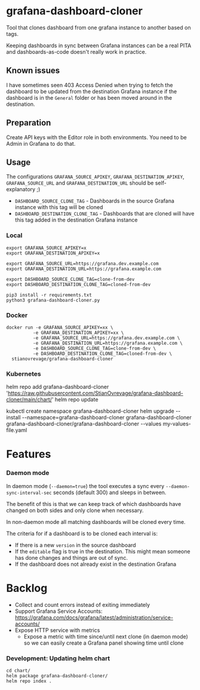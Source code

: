 # grafana-dashboard-cloner
Tool that clones dashboard from one grafana instance to another based on tags.

Keeping dashboards in sync between Grafana instances can be a real PITA and dashboards-as-code
doesn't really work in practice.


## Known issues

I have sometimes seen 403 Access Denied when trying to fetch the dashboard to be updated from the destination Grafana
instance if the dashboard is in the `General` folder or has been moved around in the destination.

## Preparation

Create API keys with the Editor role in both environments. You need to be Admin in Grafana to do that.

## Usage

The configurations `GRAFANA_SOURCE_APIKEY`, `GRAFANA_DESTINATION_APIKEY`, `GRAFANA_SOURCE_URL` and `GRAFANA_DESTINATION_URL` should be self-explanatory ;)

- `DASHBOARD_SOURCE_CLONE_TAG` - Dashboards in the source Grafana instance with this tag will be cloned
- `DASHBOARD_DESTINATION_CLONE_TAG` - Dashboards that are cloned will have this tag added in the destination Grafana instance

### Local

    export GRAFANA_SOURCE_APIKEY=x
    export GRAFANA_DESTINATION_APIKEY=x

    export GRAFANA_SOURCE_URL=https://grafana.dev.example.com
    export GRAFANA_DESTINATION_URL=https://grafana.example.com

    export DASHBOARD_SOURCE_CLONE_TAG=clone-from-dev
    export DASHBOARD_DESTINATION_CLONE_TAG=cloned-from-dev

    pip3 install -r requirements.txt
    python3 grafana-dashboard-cloner.py

### Docker

    docker run -e GRAFANA_SOURCE_APIKEY=xx \
              -e GRAFANA_DESTINATION_APIKEY=xx \
              -e GRAFANA_SOURCE_URL=https://grafana.dev.example.com \
              -e GRAFANA_DESTINATION_URL=https://grafana.example.com \
              -e DASHBOARD_SOURCE_CLONE_TAG=clone-from-dev \
              -e DASHBOARD_DESTINATION_CLONE_TAG=cloned-from-dev \
      stianovrevage/grafana-dashboard-cloner

### Kubernetes

  helm repo add grafana-dashboard-cloner 'https://raw.githubusercontent.com/StianOvrevage/grafana-dashboard-cloner/main/chart/'
  helm repo update

  kubectl create namespace grafana-dashboard-cloner
  helm upgrade --install --namespace=grafana-dashboard-cloner grafana-dashboard-cloner grafana-dashboard-cloner/grafana-dashboard-cloner --values my-values-file.yaml

# Features

### Daemon mode

In daemon mode (`--daemon=true`) the tool executes a sync every `--daemon-sync-interval-sec` seconds (default 300) and sleeps in between.

The benefit of this is that we can keep track of which dashboards have changed on both sides and only clone when necessary.

In non-daemon mode all matching dashboards will be cloned every time.

The criteria for if a dashboard is to be cloned each interval is:
 - If there is a new `version` in the source dashboard
 - If the `editable` flag is true in the destination. This might mean someone has done changes and things are out of sync.
 - If the dashboard does not already exist in the destination Grafana

# Backlog

- Collect and count errors instead of exiting immediately
- Support Grafana Service Accounts: https://grafana.com/docs/grafana/latest/administration/service-accounts/
- Expose HTTP service with metrics
  - Expose a metric with time since/until next clone (in daemon mode) so we can easily create a Grafana panel showing time until clone

### Development: Updating helm chart

    cd chart/
    helm package grafana-dashboard-cloner/
    helm repo index .